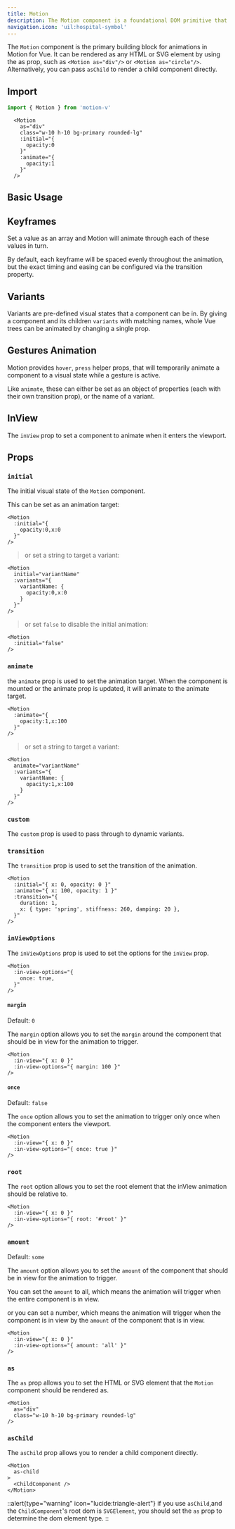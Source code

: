 ```yaml
---
title: Motion
description: The Motion component is a foundational DOM primitive that provides declarative animation capabilities.
navigation.icon: 'uil:hospital-symbol'
---
```


The `Motion` component is the primary building block for animations in Motion for Vue. It can be rendered as any HTML or SVG element by using the as prop, such as `<Motion as="div"/>` or `<Motion as="circle"/>`. Alternatively, you can pass `asChild` to render a child component directly.

## Import

```ts
import { Motion } from 'motion-v'
```

```vue
  <Motion
    as="div"
    class="w-10 h-10 bg-primary rounded-lg"
    :initial="{
      opacity:0
    }"
    :animate="{
      opacity:1
    }"
  />
```

## Basic Usage

<ComponentPreview name="basic"  />

## Keyframes

Set a value as an array and Motion will animate through each of these values in turn.

By default, each keyframe will be spaced evenly throughout the animation, but the exact timing and easing can be configured via the transition property.

<ComponentPreview name="keyframes"  />

## Variants

Variants are pre-defined visual states that a component can be in. By giving a component and its children `variants` with matching names, whole Vue trees can be animated by changing a single prop.

<ComponentPreview name="variants"  />

## Gestures Animation

Motion provides `hover`, `press` helper props, that will temporarily animate a component to a visual state while a gesture is active.

Like `animate`, these can either be set as an object of properties (each with their own transition prop), or the name of a variant.

<ComponentPreview name="gestures"  />

## InView

The `inView` prop to set a component to animate when it enters the viewport.

<ComponentPreview name="in-view"  />

## Props

### `initial`
The initial visual state of the `Motion` component.

This can be set as an animation target:

```vue
<Motion
  :initial="{
    opacity:0,x:0
  }"
/>
```
> or set a string to target a variant:

```vue
<Motion
  initial="variantName"
  :variants="{
    variantName: {
      opacity:0,x:0
    }
  }"
/>
```
> or set `false` to disable the initial animation:

```vue
<Motion
  :initial="false"
/>
```

### `animate`

the `animate` prop is used to set the animation target. When the component is mounted or the animate prop is updated, it will animate to the animate target.

```vue
<Motion
  :animate="{
    opacity:1,x:100
  }"
/>
```

> or set a string to target a variant:

```vue
<Motion
  animate="variantName"
  :variants="{
    variantName: {
      opacity:1,x:100
    }
  }"
/>
```

### `custom`

The `custom` prop is used to pass through to dynamic variants.

<ComponentPreview name="custom"  />

### `transition`

The `transition` prop is used to set the transition of the animation.

```vue
<Motion
  :initial="{ x: 0, opacity: 0 }"
  :animate="{ x: 100, opacity: 1 }"
  :transition="{
    duration: 1,
    x: { type: 'spring', stiffness: 260, damping: 20 },
  }"
/>
```

### `inViewOptions`

The `inViewOptions` prop is used to set the options for the `inView` prop.

```vue
<Motion
  :in-view-options="{
    once: true,
  }"
/>
```
#### `margin`

Default: `0`

The `margin` option allows you to set the `margin` around the component that should be in view for the animation to trigger.

```vue
<Motion
  :in-view="{ x: 0 }"
  :in-view-options="{ margin: 100 }"
/>
```

#### `once`

Default: `false`

The `once` option allows you to set the animation to trigger only once when the component enters the viewport.

```vue
<Motion
  :in-view="{ x: 0 }"
  :in-view-options="{ once: true }"
/>
```
### `root`

The `root` option allows you to set the root element that the inView animation should be relative to.

```vue
<Motion
  :in-view="{ x: 0 }"
  :in-view-options="{ root: '#root' }"
/>
```
### `amount`

Default: `some`

The `amount` option allows you to set the `amount` of the component that should be in view for the animation to trigger.

You can set the `amount` to all, which means the animation will trigger when the entire component is in view.

or you can set a number, which means the animation will trigger when the component is in view by the `amount` of the component that is in view.

```vue
<Motion
  :in-view="{ x: 0 }"
  :in-view-options="{ amount: 'all' }"
/>
```

### `as`

The `as` prop allows you to set the HTML or SVG element that the `Motion` component should be rendered as.

```vue
<Motion
  as="div"
  class="w-10 h-10 bg-primary rounded-lg"
/>
```

### `asChild`

The `asChild` prop allows you to render a child component directly.

```vue
<Motion
  as-child
>
  <ChildComponent />
</Motion>
```
::alert{type="warning" icon="lucide:triangle-alert"}
  if you use `asChild`,and the `ChildComponent`'s root dom is `SVGElement`, you should set the `as` prop to determine the dom element type.
::
